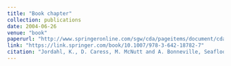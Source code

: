 ```yaml
---
title: "Book chapter"
collection: publications
date: 2004-06-26
venue: "book"
paperurl: "http://www.springeronline.com/sgw/cda/pageitems/document/cda_downloaddocument/0,10900,0-0-45-109896-0,00.pdf"
link: "https://link.springer.com/book/10.1007/978-3-642-18782-7"
citation: "Jordahl, K., D. Caress, M. McNutt and A. Bonneville, Seafloor topography and morphology of the Superswell region, Chapter 1 of <i>Oceanic Hotspots</i>, R. Hékinian, P. Stoffers and J.-L. Cheminée, eds., pp. 9-28, Springer-Verlag, 2004."
---
```

